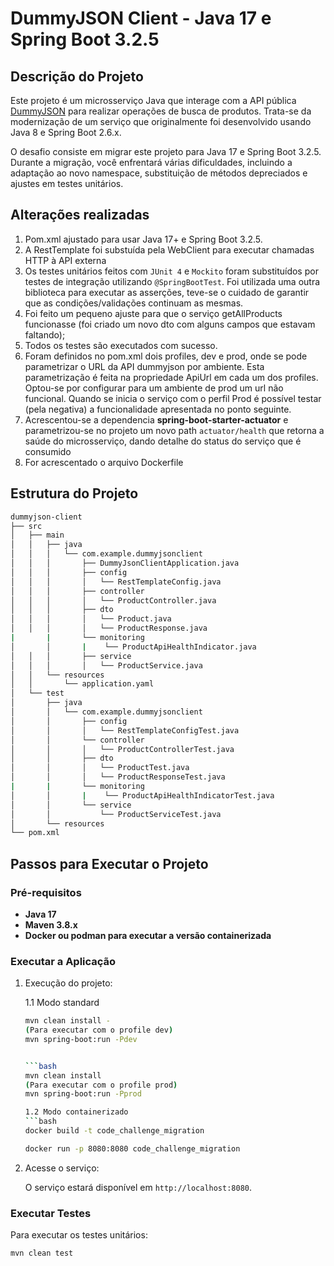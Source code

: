 
# DummyJSON Client - Java 17 e Spring Boot 3.2.5

## Descrição do Projeto

Este projeto é um microsserviço Java que interage com a API pública [DummyJSON](https://dummyjson.com/docs/products) para realizar operações de busca de produtos. 
Trata-se da modernização de um serviço que originalmente foi desenvolvido usando Java 8 e Spring Boot 2.6.x.

O desafio consiste em migrar este projeto para Java 17 e Spring Boot 3.2.5. Durante a migração, você enfrentará várias dificuldades, incluindo a adaptação ao novo namespace, substituição de métodos depreciados e ajustes em testes unitários.

## Alterações realizadas

1. Pom.xml ajustado  para usar Java 17+ e Spring Boot 3.2.5.
2. A  RestTemplate foi substuída pela WebClient para executar chamadas HTTP à API externa 
3. Os testes unitários feitos com `JUnit 4` e `Mockito` foram substituídos por testes de integração utilizando `@SpringBootTest`. Foi utilizada uma outra biblioteca para executar as asserções, teve-se o cuidado de garantir que as condições/validações continuam as mesmas.
4. Foi feito um pequeno ajuste para que o serviço getAllProducts funcionasse (foi criado um novo dto com alguns campos que estavam faltando); 
5. Todos os testes são executados com sucesso.
6. Foram definidos no pom.xml dois profiles, dev e prod, onde se pode parametrizar o  URL da API dummyjson  por ambiente. Esta parametrização é feita na propriedade ApiUrl em cada um dos profiles.
   Optou-se por configurar para um ambiente de prod um url não funcional. Quando se inicia o serviço com o perfil Prod é possível testar (pela negativa) a funcionalidade apresentada no ponto seguinte.
8. Acrescentou-se a dependencia **spring-boot-starter-actuator** e parametrizou-se no projeto um novo path `actuator/health` que retorna a saúde do microsserviço, dando detalhe do status do serviço que é consumido
9. For acrescentado o arquivo Dockerfile



## Estrutura do Projeto

```bash
dummyjson-client
├── src
│   ├── main
│   │   ├── java
│   │   │   └── com.example.dummyjsonclient
│   │   │       ├── DummyJsonClientApplication.java
│   │   │       ├── config
│   │   │       │   └── RestTemplateConfig.java
│   │   │       ├── controller
│   │   │       │   └── ProductController.java
│   │   │       ├── dto
│   │   │       │   └── Product.java
│   │   │       │   └── ProductResponse.java
|       |       └── monitoring
│       │       |    └── ProductApiHealthIndicator.java
│   │   │       ├── service
│   │   │       │   └── ProductService.java
│   │   └── resources
│   │       └── application.yaml
│   └── test
│       ├── java
│       │   └── com.example.dummyjsonclient
│       │       ├── config
│       │       │   └── RestTemplateConfigTest.java
│       │       └── controller
│       │       │   └── ProductControllerTest.java
│       │       ├── dto
│       │       │   └── ProductTest.java
│       │       │   └── ProductResponseTest.java
|       |       └── monitoring
│       │       |    └── ProductApiHealthIndicatorTest.java
│       │       └── service
│       │           └── ProductServiceTest.java
│       └── resources
└── pom.xml
```

## Passos para Executar o Projeto

### Pré-requisitos

- **Java 17**
- **Maven 3.8.x**
- **Docker ou podman para executar a versão containerizada**

### Executar a Aplicação



1. Execução do projeto:


   1.1 Modo standard
    ```bash
    mvn clean install -
    (Para executar com o profile dev)
    mvn spring-boot:run -Pdev

    
    ```bash
    mvn clean install
    (Para executar com o profile prod)
    mvn spring-boot:run -Pprod

    1.2 Modo containerizado
    ```bash
    docker build -t code_challenge_migration

    docker run -p 8080:8080 code_challenge_migration

    ```

2. Acesse o serviço:

    O serviço estará disponível em `http://localhost:8080`.

### Executar Testes

Para executar os testes unitários:

```bash
mvn clean test
```

